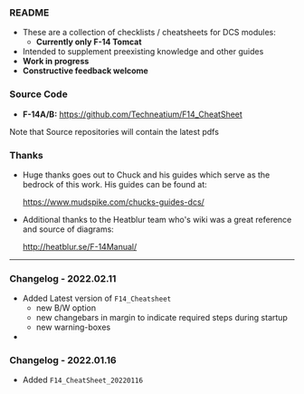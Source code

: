 ### README

- These are a collection of checklists / cheatsheets for DCS modules:
  - **Currently only F-14 Tomcat**
- Intended to supplement preexisting knowledge and other guides
- **Work in progress**
- **Constructive feedback welcome**

### Source Code
- **F-14A/B:** https://github.com/Techneatium/F14_CheatSheet

Note that Source repositories will contain the latest pdfs

### Thanks
- Huge thanks goes out to Chuck and his guides which serve as the bedrock of this work. His guides can be found at:

  https://www.mudspike.com/chucks-guides-dcs/

- Additional thanks to the Heatblur team who's wiki was a great reference and source of diagrams:

  http://heatblur.se/F-14Manual/

---
### Changelog - 2022.02.11
- Added Latest version of `F14_Cheatsheet`
  - new B/W option
  - new changebars in margin to indicate required steps during startup
  - new warning-boxes
-
### Changelog - 2022.01.16
- Added `F14_CheatSheet_20220116`
